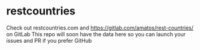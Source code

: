# restcountries
Check out restcountries.com and https://gitlab.com/amatos/rest-countries/ on GitLab
This repo will soon have the data here so you can launch your issues and PR if you prefer GitHub
